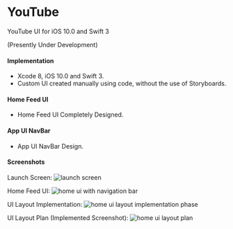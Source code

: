 # YouTube
YouTube UI for iOS 10.0 and Swift 3

(Presently Under Development)

#### Implementation
- Xcode 8, iOS 10.0 and Swift 3.
- Custom UI created manually using code, without the use of Storyboards.

#### Home Feed UI
- Home Feed UI Completely Designed.

#### App UI NavBar
- App UI NavBar Design.



#### Screenshots

Launch Screen:
![launch screen](https://cloud.githubusercontent.com/assets/12681734/25513484/4f433044-2b8a-11e7-96d8-9936827ae71e.png) 

Home Feed UI:
![home ui with navigation bar](https://cloud.githubusercontent.com/assets/12681734/25513240/a51f961c-2b88-11e7-8b23-5c066eb9a620.png)

UI Layout Implementation:
![home ui layout implementation phase](https://cloud.githubusercontent.com/assets/12681734/25513346/567c0396-2b89-11e7-90f4-fa9767bf42f3.png) 

UI Layout Plan (Implemented Screenshot):
![home ui layout plan](https://cloud.githubusercontent.com/assets/12681734/25513340/4c1bd7a0-2b89-11e7-9482-8201ef33ef38.png) 
